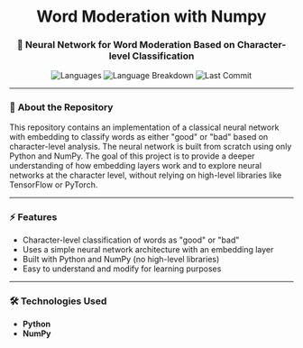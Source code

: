 <h1 align="center">Word Moderation with Numpy</h1>
<h3 align="center">🧠 Neural Network for Word Moderation Based on Character-level Classification</h3>

<p align="center">
  <img src="https://img.shields.io/github/languages/top/OT1devl/Word-Moderation-with-numpy?style=flat" alt="Languages" />
  <img src="https://img.shields.io/github/languages/count/OT1devl/Word-Moderation-with-numpy?style=flat" alt="Language Breakdown" />
  <img src="https://img.shields.io/github/last-commit/OT1devl/Word-Moderation-with-numpy?style=flat" alt="Last Commit" />
</p>

---

### 📜 **About the Repository**
This repository contains an implementation of a classical neural network with embedding to classify words as either "good" or "bad" based on character-level analysis. The neural network is built from scratch using only Python and NumPy. The goal of this project is to provide a deeper understanding of how embedding layers work and to explore neural networks at the character level, without relying on high-level libraries like TensorFlow or PyTorch.

---

### ⚡ **Features**
- Character-level classification of words as "good" or "bad"
- Uses a simple neural network architecture with an embedding layer
- Built with Python and NumPy (no high-level libraries)
- Easy to understand and modify for learning purposes

---

### 🛠️ **Technologies Used**
- **Python**
- **NumPy**
